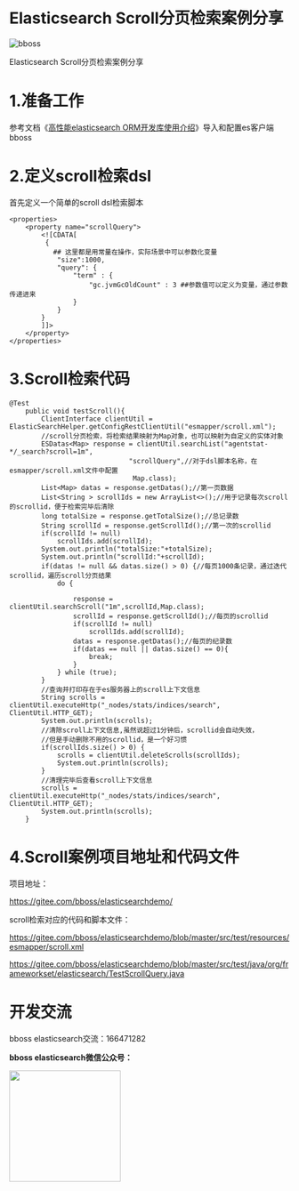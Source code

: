# Elasticsearch Scroll分页检索案例分享

![bboss](https://static.oschina.net/uploads/user/47/94045_50.jpg?t=1386945037000)

 

Elasticsearch Scroll分页检索案例分享



# 1.准备工作

参考文档《[高性能elasticsearch ORM开发库使用介绍](development.md)》导入和配置es客户端bboss



# 2.定义scroll检索dsl

首先定义一个简单的scroll dsl检索脚本

```
<properties>
    <property name="scrollQuery">
        <![CDATA[
         {           
           ## 这里都是用常量在操作，实际场景中可以参数化变量
            "size":1000,
            "query": {
                "term" : {
                    "gc.jvmGcOldCount" : 3 ##参数值可以定义为变量，通过参数传递进来
                }
            }
        }
        ]]>
    </property>
</properties>
```



# 3.Scroll检索代码

```
@Test
	public void testScroll(){
		ClientInterface clientUtil = ElasticSearchHelper.getConfigRestClientUtil("esmapper/scroll.xml");
		//scroll分页检索，将检索结果映射为Map对象，也可以映射为自定义的实体对象
		ESDatas<Map> response = clientUtil.searchList("agentstat-*/_search?scroll=1m",
                              "scrollQuery",//对于dsl脚本名称，在esmapper/scroll.xml文件中配置
                               Map.class);
		List<Map> datas = response.getDatas();//第一页数据
		List<String > scrollIds = new ArrayList<>();//用于记录每次scroll的scrollid，便于检索完毕后清除
		long totalSize = response.getTotalSize();//总记录数
		String scrollId = response.getScrollId();//第一次的scrollid
		if(scrollId != null)
			scrollIds.add(scrollId);
		System.out.println("totalSize:"+totalSize);
		System.out.println("scrollId:"+scrollId);
		if(datas != null && datas.size() > 0) {//每页1000条记录，通过迭代scrollid，遍历scroll分页结果
			do {

				response = clientUtil.searchScroll("1m",scrollId,Map.class);
				scrollId = response.getScrollId();//每页的scrollid
				if(scrollId != null)
					scrollIds.add(scrollId);
				datas = response.getDatas();//每页的纪录数
				if(datas == null || datas.size() == 0){
					break;
				}
			} while (true);
		}
		//查询并打印存在于es服务器上的scroll上下文信息
		String scrolls = clientUtil.executeHttp("_nodes/stats/indices/search", ClientUtil.HTTP_GET);
		System.out.println(scrolls);
		//清除scroll上下文信息,虽然说超过1分钟后，scrollid会自动失效，
        //但是手动删除不用的scrollid，是一个好习惯
		if(scrollIds.size() > 0) {
			scrolls = clientUtil.deleteScrolls(scrollIds);
			System.out.println(scrolls);
		}
		//清理完毕后查看scroll上下文信息
		scrolls = clientUtil.executeHttp("_nodes/stats/indices/search", ClientUtil.HTTP_GET);
		System.out.println(scrolls);
	}
```



# 4.Scroll案例项目地址和代码文件

项目地址：

<https://gitee.com/bboss/elasticsearchdemo/>

scroll检索对应的代码和脚本文件：

<https://gitee.com/bboss/elasticsearchdemo/blob/master/src/test/resources/esmapper/scroll.xml>

<https://gitee.com/bboss/elasticsearchdemo/blob/master/src/test/java/org/frameworkset/elasticsearch/TestScrollQuery.java>

# 开发交流



bboss elasticsearch交流：166471282

**bboss elasticsearch微信公众号：**

<img src="https://static.oschina.net/uploads/space/2017/0617/094201_QhWs_94045.jpg"  height="200" width="200">



